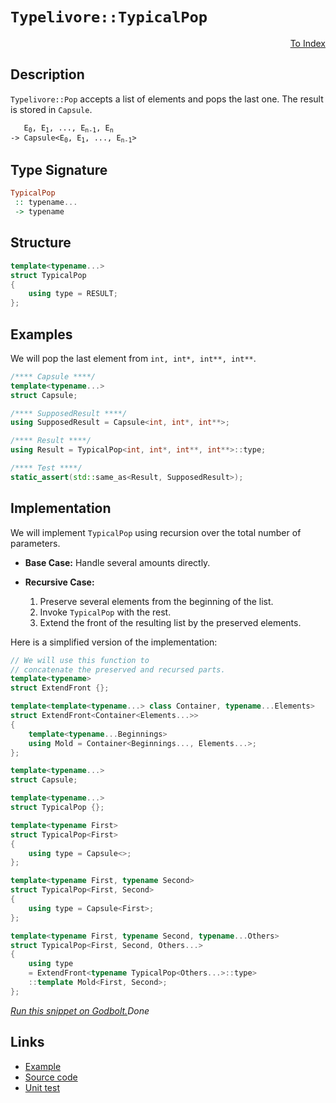 <!-- Copyright 2024 Feng Mofan
SPDX-License-Identifier: Apache-2.0 -->

# `Typelivore::TypicalPop`

<p style='text-align: right;'><a href="../../../facilities/metafunctions.md#typelivore-typical-pop">To Index</a></p>

## Description

`Typelivore::Pop` accepts a list of elements and pops the last one. The result is stored in `Capsule`.

<pre><code>   E<sub>0</sub>, E<sub>1</sub>, ..., E<sub>n-1</sub>, E<sub>n</sub>
-> Capsule&lt;E<sub>0</sub>, E<sub>1</sub>, ..., E<sub>n-1</sub>&gt;</code></pre>

## Type Signature

```Haskell
TypicalPop
 :: typename...
 -> typename
```

## Structure

```C++
template<typename...>
struct TypicalPop
{
    using type = RESULT;
};
```

## Examples

We will pop the last element from `int, int*, int**, int**`.

```C++
/**** Capsule ****/
template<typename...>
struct Capsule;

/**** SupposedResult ****/
using SupposedResult = Capsule<int, int*, int**>;

/**** Result ****/
using Result = TypicalPop<int, int*, int**, int**>::type;

/**** Test ****/
static_assert(std::same_as<Result, SupposedResult>);
```

## Implementation

We will implement `TypicalPop` using recursion over the total number of parameters.

- **Base Case:** Handle several amounts directly.
- **Recursive Case:**

  1. Preserve several elements from the beginning of the list.
  2. Invoke `TypicalPop` with the rest.
  3. Extend the front of the resulting list by the preserved elements.

Here is a simplified version of the implementation:

```C++
// We will use this function to
// concatenate the preserved and recursed parts.
template<typename>
struct ExtendFront {};

template<template<typename...> class Container, typename...Elements>
struct ExtendFront<Container<Elements...>>
{
    template<typename...Beginnings>
    using Mold = Container<Beginnings..., Elements...>;
};

template<typename...>
struct Capsule;

template<typename...>
struct TypicalPop {};

template<typename First>
struct TypicalPop<First>
{
    using type = Capsule<>;
};

template<typename First, typename Second>
struct TypicalPop<First, Second>
{
    using type = Capsule<First>;
};

template<typename First, typename Second, typename...Others>
struct TypicalPop<First, Second, Others...>
{
    using type
    = ExtendFront<typename TypicalPop<Others...>::type>
    ::template Mold<First, Second>;
};
```

[*Run this snippet on Godbolt.*](https://godbolt.org/#z:OYLghAFBqd5QCxAYwPYBMCmBRdBLAF1QCcAaPECAMzwBtMA7AQwFtMQByARg9KtQYEAysib0QXACx8BBAKoBnTAAUAHpwAMvAFYTStJg1DIApACYAQuYukl9ZATwDKjdAGFUtAK4sGIAKwAzKSuADJ4DJgAcj4ARpjEIABsSaQADqgKhE4MHt6%2BAcEZWY4C4ZExLPGJKbaY9qUMQgRMxAR5Pn5BdQ05za0E5dFxCcmpCi1tHQXdEwNDldVjAJS2qF7EyOwcAPQAVAeHR8cnezsmGgCC%2B4cA1AAimGmujMh4mAq3R%2BdXN6f/xx%2Blwu1yOt2wqgIrgAYsRZF9DkCdjtbgB1TC3ADudFoty8SluBAQeE%2BVC8DAcOUJqBByNuaApTChzChhIQGLSxA%2BCQAbph0LdDAKucgNkoBWkBgoAHQgqEsNIGKEmQJuAgAT2ezDYKuwIImxC8DnBkJhcMEtxMAHYrFb7iqrFc5ZgFUrMCq1S7FUz3aqNVrWJhpcHdfSDApPh5BEwIglSITNYxA8Hpdh6GxBApdfqCIbjRDmehYbIPVGWrHiB60y7GAQZSHAnrGyDrY7LrcO4SvW6Pf6k2wUxZMMAIgwIsAs82rp28VkjLcALKeAUq%2B63MsxyKV1VDkcMMdGevS%2BPVjN1lPZwJt632q8t35gtxMNIKLz0BEHIHy73Kv2J7VBg2epXAaRoEOuz6vvQDr3qCALwd8tJggAkq6NbRo0H5nEhCG4UCzquj6vb/smQE5nm4EACqangoi0MoqBpJaNo3jBTpXN%2BPZ/gGbC3NCeDEBM2YgbmYG3NRaS0WIDFpB6/GCQQwnAix06dvi44Js8lqBGuT4vm%2BvpuJe152mxwIcd2RHcf2GLyRM8Z9gBtxCJgDLoEpoHGhJUn0YxckCfZzmuQI7lTspbYzup859tpumQQZ/kKcZLamXe7GXJxVlqiRvF2QQDk5RiLluQVPGAdKADyRIJJOwGXJ5VE0XRMmJYFxUhfGVXsoJF5ha2IKRXOwCae6qkdquJqFsWgjEWV4lNdJfmql1NW9dgIAgH2SkzhtmWskutChW4eXxu1DChU2Jm3teD64Yht0HCarCKhi91wXdn6weYgQRMg3hYNpbgMlsaR1kpOGPXpUGvYiBE/oZjmkbKYUNRB%2BnQWl5nvXszleGkxT8gASh8b7gW9UXDUIeME%2BgxNQeBE1QwlqoRPltys3s8Yc3syXpX8ON06TWFAhTtyC7QDM6fNknNUtbis1zgic%2BzSvK9zuq7YmZkQzjlEfGTsMiUytEAPpMBGCQEBAEzoBtCiBmbk5uOLbNU/jmREyTEu6ssDocKstCcP4vB%2BBwWikKgnBGZY1i3Ao6ybBi308KQBCaP7qwANYBJI0oaAAHGYZgAJzF1w/gF/nXBWla0iBxwki8CwEgaBopCh%2BHkccLwCggG3adh/7pBwLAMCICA6wEGkXj5RQEBoAqdAJFEgacKo%2BdJAAtEkki3MAyDILcUjSmYvD8oQJB4LbXAyIIIhiOwUi3/IShqOnpC6DfmLEM%2BnA8AHQcQ7vy7hVGe09wKoCoLcdeW8d57wPkfXOZhbgQA8IvegxBLRmECFwZYvAB5aFWBAJAC9JIYPIJQUhS9EjACkGYPgdAoSCUoLEd%2BsQIitHVH/Xg7DmDEHVBVWI2hXIDxTgvM8FUGC0C4YPUgWBYheGAE%2BWgtBe7cF4FgFghhgDiFkfgEUjg%2BRqPDpgVQrkZ7bBTqzeo79aB4FiD/fhHgsDv1zHgZu6jSB8mILED2jwtFGDsUYdOqwqAGAnAANXeJiCqWpuHP3vuIJ%2B/BBCKBUOoWRn99DaJQNYaw%2Bh7G90gKsRijQ1GbxtquUwMdLBmE7t44gV8PjwFWHYEROQXDnWmH4G%2BYRYyLFGDfYo2QBDdL0MMxoCwRiJBvm0ykAh%2BhTE8J0PQczGiLMGP06ZqzJjtGWQUWZuyplVEGa0hOWwJAAI4MHduwDODQI3tvXe%2B9D7H2QRAXAF9MHJzwanEJqx2RMCwIkCAWcQCSECNKYugRa4aEkGYSQSRW7%2BCSMXfQnBG6kGbjg6USQuBJHzsXKuSR/CSHLtC1IHdeBdx7n3P5g8iFj2IRPMBM8KHz1QOg5eq8OCtBYDyK0m8mBhm0UfYu0ouB5zPvgIgjTr4JLoo/aQKSX7pPfroeh39f7qKuTcqlEdOCgKnjPW4kCHmwN3n9UVXBxWSo0CgtBZCEhYMCGYX5BCh7MqoeQue3rRhWqMDargbcaASxqiwthHD%2BHxN4ZwwRwiHDxPEbWSR0j37yMUco1R8TNHaN0eHfR7SjHv1MeYqE8TrH13DnYhxnDnHbHDm4jxKdvG%2BKUP4vN44Ql8HCQoKJmAYlxM8SqxJSrn5pLfpkkA9CDDBOqVYSwBTYhFNBRHUGORymVJ0vO6wdTqUNKaSu1p9R2nOAgK4MZvTzrHKWEMzIIzcj7J6eke9kytknJmT0U9TRdmXq/fMn98x323tsL%2Bp9OygMVG2bgtYGwLkwfrnqu5HBzVPJFfOG1Eq84oM%2BbKl1uD8H/NIIC4FlArmYuxeKuFVp/DFxroEeFiKyW3NkTS2wdKPWMvgMyye4D2V%2BuICvNgnA%2BVwJYAoHkh8eSYbdBMaVXyr56BHYqiQyrZAToyeHXQwQtVpG4bqoBrHDWsogVA1QYmJNSZkz6CYDrOVOu%2BdgwI7ru1evs9Q/j7mMEgEk/jE20ni4m1kwQE25nlWMPDRAVhsjY3Rs8bFgRQiRFJs5RIqRMiC2YAUUosQ2bPG5sCQ2jRAki3NNkaW0U5bPGVtsfYxx6p62uMac23gra/Euk7cEhlPamCROibExg8TlMP1U%2BO1%2BmmdAgGCLO4weTF01qPWuspnAdg21yTUiwe6I4HqwIttZHTz1dPA1e9AN7BkvpKDkP9Eychnc/fthZYH8jPoe4Btod2INLOe59zZUGP2XNg4nAHiHDOd3uWF244nJO3AC9KYLOGZUkHwy5hlALMBAtGKu%2BuFHp3isCIEfwFcyWt3x1aAlLGwfd3Y/3Ij2dJD%2BChdXK0rd86SDLlwQuZhUj10CKD6lnBCOo/RRwU%2BFP%2BdU846sbxWRnCSCAA%3D%3D%3D)$Done$

## Links

- [Example](../../../code/facilities/metafunctions/typelivore/typical_pop/implementation.hpp)
- [Source code](../../../../conceptrodon/descend/typelivore/pop.hpp)
- [Unit test](../../../../tests/unit/metafunctions/typelivore/typical_pop.test.hpp)
